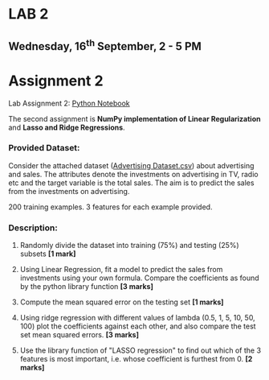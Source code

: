 # LAB 2

## Wednesday, 16<sup>th</sup> September, 2 - 5 PM

# Assignment 2

Lab Assignment 2: [Python Notebook](./LAB_ASSIGNMENT_2.ipynb)

The second assignment is **NumPy implementation of Linear Regularization** and **Lasso and Ridge Regressions**.

### Provided Dataset:

Consider the attached dataset ([Advertising Dataset.csv](./Advertising%20Dataset.csv)) about advertising and sales. The attributes denote the investments on advertising in TV, radio etc and the target variable is the total sales. The aim is to predict the sales from the investments on advertising.

200 training examples. 3 features for each example provided.

### Description:

1. Randomly divide the dataset into training (75%) and testing (25%) subsets **[1 mark]**

2. Using Linear Regression, fit a model to predict the sales from investments using your own formula. Compare the coefficients as found by the python library function **[3 marks]**

3. Compute the mean squared error on the testing set **[1 marks]**

4. Using ridge regression with different values of lambda (0.5, 1, 5, 10, 50, 100) plot the coefficients against each other, and also compare the test set mean squared errors. **[3 marks]**

5. Use the library function of "LASSO regression" to find out which of the 3 features is most important, i.e. whose coefficient is furthest from 0. **[2 marks]**
